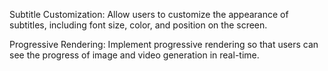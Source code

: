 Subtitle Customization: Allow users to customize the appearance of subtitles, including font size, color, and position on the screen.

Progressive Rendering: Implement progressive rendering so that users can see the progress of image and video generation in real-time.